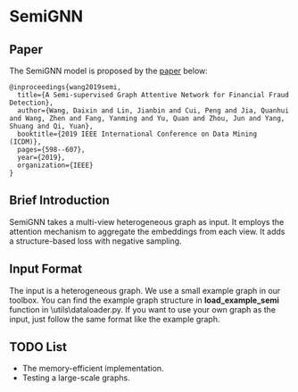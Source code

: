
# SemiGNN

## Paper
The SemiGNN model is proposed by the [paper](https://ieeexplore.ieee.org/abstract/document/8970829) below:
```
@inproceedings{wang2019semi,
  title={A Semi-supervised Graph Attentive Network for Financial Fraud Detection},
  author={Wang, Daixin and Lin, Jianbin and Cui, Peng and Jia, Quanhui and Wang, Zhen and Fang, Yanming and Yu, Quan and Zhou, Jun and Yang, Shuang and Qi, Yuan},
  booktitle={2019 IEEE International Conference on Data Mining (ICDM)},
  pages={598--607},
  year={2019},
  organization={IEEE}
}
```


## Brief Introduction

SemiGNN takes a multi-view heterogeneous graph as input. It employs the attention mechanism to aggregate the embeddings from each view. It adds a structure-based loss with negative sampling.  

## Input Format

The input is a heterogeneous graph. We use a small example graph in our toolbox. You can find the example graph structure in **load_example_semi** function in \utils\dataloader.py. If you want to use your own graph as the input, just follow the same format like the example graph. 

## TODO List

- The memory-efficient implementation.
- Testing a large-scale graphs. 


